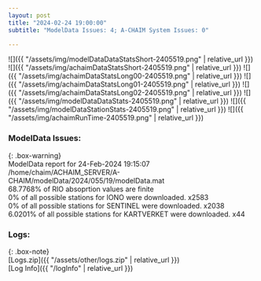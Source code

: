 ```yaml
---
layout: post
title: "2024-02-24 19:00:00"
subtitle: "ModelData Issues: 4; A-CHAIM System Issues: 0"

---
```


![]({{ "/assets/img/modelDataDataStatsShort-2405519.png" | relative_url }})
![]({{ "/assets/img/achaimDataStatsShort-2405519.png" | relative_url }})
![]({{ "/assets/img/achaimDataStatsLong00-2405519.png" | relative_url }})
![]({{ "/assets/img/achaimDataStatsLong01-2405519.png" | relative_url }})
![]({{ "/assets/img/achaimDataStatsLong02-2405519.png" | relative_url }})
![]({{ "/assets/img/modelDataDataStats-2405519.png" | relative_url }})
![]({{ "/assets/img/modelDataStationStats-2405519.png" | relative_url }})
![]({{ "/assets/img/achaimRunTime-2405519.png" | relative_url }})


### ModelData Issues:  
  
{: .box-warning}  
 ModelData report for 24-Feb-2024 19:15:07   
 /home/chaim/ACHAIM_SERVER/A-CHAIM/modelData/2024/055/19/modelData.mat   
 68.7768% of RIO absoprtion values are finite   
 0% of all possible stations for IONO were downloaded. x2583   
 0% of all possible stations for SENTINEL were downloaded. x2038   
 6.0201% of all possible stations for KARTVERKET were downloaded. x44   
  


### Logs:  
  
{: .box-note}  
[Logs.zip]({{ "/assets/other/logs.zip" | relative_url }})  
[Log Info]({{ "/logInfo" | relative_url }})  
